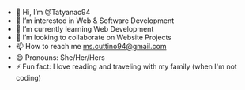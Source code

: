 - 👋 Hi, I’m @Tatyanac94
- 👀 I’m interested in Web & Software Development
- 🌱 I’m currently learning Web Development
- 💞️ I’m looking to collaborate on Website Projects
- 📫 How to reach me ms.cuttino94@gmail.com
- 😄 Pronouns: She/Her/Hers
- ⚡ Fun fact: I love reading and traveling with my family (when I'm not coding)

<!---
Tatyanac94/Tatyanac94 is a ✨ special ✨ repository because its `README.md` (this file) appears on your GitHub profile.
You can click the Preview link to take a look at your changes.
--->
